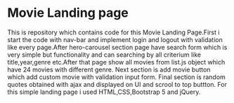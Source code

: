 # Movie Landing page
This is repository which contains code for this Movie Landing Page.First i start the code with nav-bar and implement login and logout with validation like every page.After hero-carousel section page have search form which is very simple but functionality and can searching by all criterium like title,year,genre etc.After that page show all movies from list.js object which have 24 movies with different genre. Next section is add movie button which add custom movie with validation input form. Final section is random quotes obtained with ajax and displayed on UI and scrool to top buttton. For this simple landing page i used HTML,CSS,Bootstrap 5 and jQuery.
